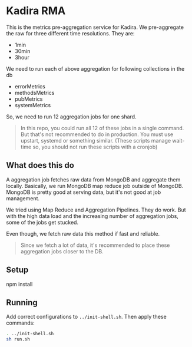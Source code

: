 # Kadira RMA

This is the metrics pre-aggregation service for Kadira. We pre-aggregate the raw for three different time resolutions.
They are:

* 1min
* 30min
* 3hour

We need to run each of above aggregation for following collections in the db

* errorMetrics
* methodsMetrics
* pubMetrics
* systemMetrics

So, we need to run 12 aggregation jobs for one shard.

> In this repo, you could run all 12 of these jobs in a single command.
> But that's not recommended to do in production. You must use upstart, systemd or something similar.
> (These scripts manage wait-time so, you should not run these scripts with a cronjob)

## What does this do

A aggregation job fetches raw data from MongoDB and aggregate them locally. Basically, we run MongoDB map reduce job outside of MongoDB.
MongoDB is pretty good at serving data, but it's not good at job management.

We tried using Map Reduce and Aggregation Pipelines. They do work. But with the high data load and the increasing number of aggregation jobs, some of the jobs get stucked.

Even though, we fetch raw data this method if fast and reliable.

> Since we fetch a lot of data, it's recommended to place these aggregation jobs closer to the DB.

## Setup

npm install

## Running

Add correct configurations to `../init-shell.sh`. Then apply these commands:

```sh
. ../init-shell.sh
sh run.sh
```
